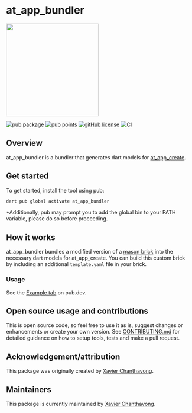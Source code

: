 # at_app_bundler

<img width=250px src="https://atsign.dev/assets/img/atPlatform_logo_gray.svg?sanitize=true">

[![pub package](https://img.shields.io/pub/v/at_app_bundler)](https://pub.dev/packages/at_app_bundler)
[![pub points](https://badges.bar/at_app_bundler/pub%20points)](https://pub.dev/packages/at_app_bundler/score)
[![gitHub license](https://img.shields.io/badge/license-BSD3-blue.svg)](./LICENSE)
[![CI](https://github.com/atsign-foundation/at_app/actions/workflows/CI.yaml/badge.svg?branch=trunk)](https://github.com/atsign-foundation/at_app/actions/workflows/CI.yaml)

## Overview

at_app_bundler is a bundler that generates dart models for [at_app_create](https://pub.dev/packages/at_app_create).

## Get started

To get started, install the tool using pub:

```sh
dart pub global activate at_app_bundler
```

*Additionally, pub may prompt you to add the global bin to your PATH variable, please do so before proceeding.

## How it works

at_app_bundler bundles a modified version of a [mason brick](https://pub.dev/packages/mason_cli#creating-new-bricks) into the necessary dart models for at_app_create. You can build this custom brick by including an additional `template.yaml` file in your brick.

### Usage

See the [Example tab](https://pub.dev/packages/at_app_bundler/example) on pub.dev.

## Open source usage and contributions

This is open source code, so feel free to use it as is, suggest changes or
enhancements or create your own version. See [CONTRIBUTING.md](../../CONTRIBUTING.md)
for detailed guidance on how to setup tools, tests and make a pull request.

## Acknowledgement/attribution

This package was originally created by [Xavier Chanthavong](https://github.com/xavierchanth).

## Maintainers

This package is currently maintained by [Xavier Chanthavong](https://github.com/xavierchanth).

